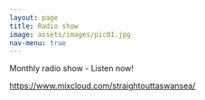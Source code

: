 ```yaml
---
layout: page
title: Radio show
image: assets/images/pic01.jpg
nav-menu: true
---
```


Monthly radio show - Listen now!

https://www.mixcloud.com/straightouttaswansea/
